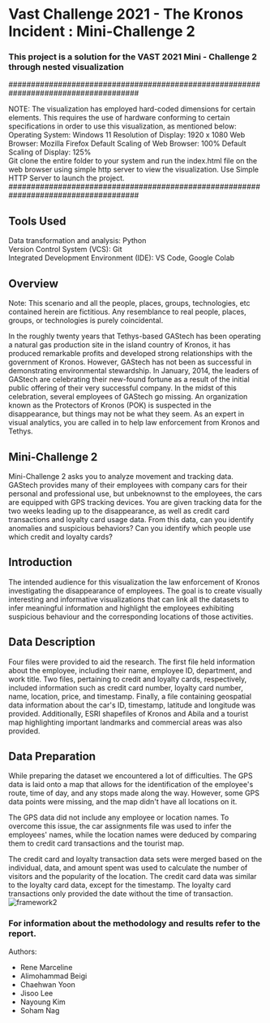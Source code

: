 # Vast Challenge 2021 - The Kronos Incident : Mini-Challenge 2

### This project is a solution for the VAST 2021 Mini - Challenge 2 through nested visualization

#####################################################################################

NOTE: The visualization has employed hard-coded dimensions for certain elements. This requires the use of hardware conforming to certain specifications in order to use this visualization, as mentioned below:
Operating System: Windows 11
Resolution of Display: 1920 x 1080
Web Browser: Mozilla Firefox
Default Scaling of Web Browser: 100%
Default Scaling of Display: 125%  
Git clone the entire folder to your system and run the index.html file on the web browser using simple http server to view the visualization.
Use Simple HTTP Server to launch the project.
#####################################################################################

## Tools Used
Data transformation and analysis: Python  
Version Control System (VCS): Git  
Integrated Development Environment (IDE): VS Code, Google Colab  

## Overview

Note: This scenario and all the people, places, groups, technologies, etc contained herein are fictitious. Any resemblance to real people, places, groups, or technologies is purely coincidental.

In the roughly twenty years that Tethys-based GAStech has been operating a natural gas production site in the island country of Kronos, it has produced remarkable profits and developed strong relationships with the government of Kronos. However, GAStech has not been as successful in demonstrating environmental stewardship.
In January, 2014, the leaders of GAStech are celebrating their new-found fortune as a result of the initial public offering of their very successful company. In the midst of this celebration, several employees of GAStech go missing. An organization known as the Protectors of Kronos (POK) is suspected in the disappearance, but things may not be what they seem. As an expert in visual analytics, you are called in to help law enforcement from Kronos and Tethys.

## Mini-Challenge 2

Mini-Challenge 2 asks you to analyze movement and tracking data. GAStech provides many of their employees with company cars for their personal and professional use, but unbeknownst to the employees, the cars are equipped with GPS tracking devices. You are given tracking data for the two weeks leading up to the disappearance, as well as credit card transactions and loyalty card usage data. From this data, can you identify anomalies and suspicious behaviors? Can you identify which people use which credit and loyalty cards?

## Introduction

The intended audience for this visualization the law enforcement of Kronos investigating the disappearance of employees.
The goal is to create visually interesting and informative visualizations that can link all the datasets to infer meaningful information and highlight the employees exhibiting suspicious behaviour and the corresponding locations of those activities.

## Data Description

Four files were provided to aid the research. The first file held information about the employee, including their name, employee ID, department, and work title. Two files, pertaining to credit and loyalty cards, respectively, included information such as credit card number, loyalty card number, name, location, price, and timestamp. Finally, a file containing geospatial data information about the car's ID, timestamp, latitude and longitude was provided. Additionally, ESRI shapefiles of Kronos and Abila and a tourist map highlighting important landmarks and commercial areas was also provided.

## Data Preparation

While preparing the dataset we encountered a lot of difficulties.  The GPS data is laid onto a map that allows for the identification of the employee's route, time of day, and any stops made along the way. However, some GPS data points were missing, and the map didn't have all locations on it.  

The GPS data did not include any employee or location names. To overcome this issue, the car assignments file was used to infer the employees' names, while the location names were deduced by comparing them to credit card transactions and the tourist map.  

The credit card and loyalty transaction data sets were merged based on the individual, data, and amount spent was used to calculate the number of visitors and the popularity of the location.  The credit card data was similar to the loyalty card data, except for the timestamp. The loyalty card transactions only provided the date without the time of transaction.  
![framework2](https://user-images.githubusercontent.com/118316065/233920974-1d37d932-3fa6-4fbb-8223-926cf1ee9844.png)  

### For information about the methodology and results refer to the report.

Authors:
- Rene Marceline 
- Alimohammad Beigi 
- Chaehwan Yoon 
- Jisoo Lee 
- Nayoung Kim 
- Soham Nag 
